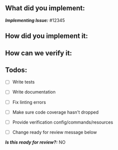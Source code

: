 <!--
1. Please check out and follow our Contributing Guidelines: https://github.com/serverless/serverless/blob/master/CONTRIBUTING.md
2. Do not remove any section of the template. If something is not applicable leave it empty but leave it in the PR
3. Please follow the template, otherwise we'll have to ask you to update it and it will take longer until your PR is merged
-->

## What did you implement:

***Implementing Issue:*** #12345

<!--
Briefly describe the feature if no issue exists for this PR
-->

## How did you implement it:

<!--
If this is a nontrivial change please briefly describe your implementation so its easy for us to understand and review your code.
-->

## How can we verify it:

<!--
Add any applicable config, commands, screenshots or other resources
to make it easy for us to verify this works. The easier you make it for us
to review a PR, the faster we can review and merge it.

Examples:
* serverless.yml - Fully functioning to easily deploy changes
* Screenshots - Showing the difference between your output and the master
* AWS CLI commands - To list AWS resources and show that the correct config is in place
* Other - Anything else that comes to mind to help us evaluate
-->


## Todos:

- [ ] Write tests
- [ ] Write documentation
- [ ] Fix linting errors
- [ ] Make sure code coverage hasn't dropped
- [ ] Provide verification config/commands/resources
- [ ] Change ready for review message below


***Is this ready for review?:*** NO
